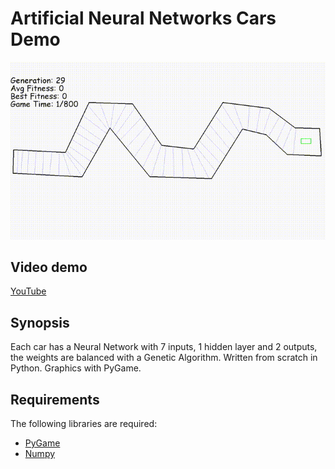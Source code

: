 # Artificial Neural Networks Cars Demo

![](https://github.com/andres-zibula/project-images/blob/master/ann_car_demo/ann_car_demo.gif)

## Video demo

[YouTube](https://youtu.be/vvvgfELcdqg)

## Synopsis

Each car has a Neural Network with 7 inputs, 1 hidden layer and 2 outputs, the weights are balanced with a Genetic Algorithm. Written from scratch in Python. Graphics with PyGame.

## Requirements

The following libraries are required:

- [PyGame](https://github.com/pygame/pygame)
- [Numpy](http://www.numpy.org/)